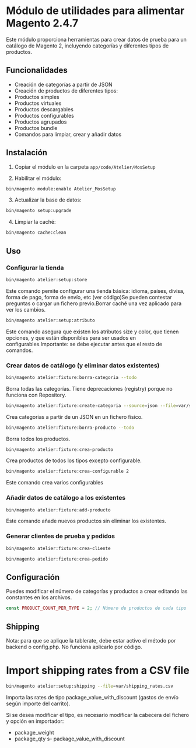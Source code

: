 # Módulo de utilidades para alimentar Magento 2.4.7
Este módulo proporciona herramientas para crear datos de prueba para un catálogo de Magento 2, incluyendo categorías y diferentes tipos de productos.

## Funcionalidades
- Creación de categorías a partir de JSON
- Creación de productos de diferentes tipos: 
- Productos simples 
- Productos virtuales 
- Productos descargables 
- Productos configurables 
- Productos agrupados 
- Productos bundle
- Comandos para limpiar, crear y añadir datos

## Instalación
1. Copiar el módulo en la carpeta `app/code/Atelier/MosSetup`

2. Habilitar el módulo: 

```bash 
bin/magento module:enable Atelier_MosSetup 
```

3. Actualizar la base de datos: 

```bash 
bin/magento setup:upgrade 
```

4. Limpiar la caché: 

```bash 
bin/magento cache:clean 
```

## Uso
### Configurar la tienda

```bash
bin/magento atelier:setup:store
```

Este comando pemite configurar una tienda básica: idioma, países, divisa, forma de pago, forma de envío, etc (ver código)Se pueden contestar preguntas o cargar un fichero previo.Borrar caché una vez aplicado para ver los cambios.

```bash
bin/magento atelier:setup:atributo
```

Este comando asegura que existen los atributos size y color, que tienen opciones, y que están disponibles para ser usados en configurables.Importante: se debe ejecutar antes que el resto de comandos.

### Crear datos de catálogo (y eliminar datos existentes)

```bash
bin/magento atelier:fixture:borra-categoria --todo
```

Borra todas las categorías. Tiene deprecaciones (registry) porque no funciona con Repository.

```bash
bin/magento atelier:fixture:create-categoria --source=json --file=var/sync/import/categorias.json
```
Crea categorias a partir de un JSON en un fichero físico.

```bash
bin/magento atelier:fixture:borra-producto --todo
```

Borra todos los productos.

```bash
bin/magento atelier:fixture:crea-producto
```

Crea productos de todos los tipos excepto configurable.

```bash
bin/magento atelier:fixture:crea-configurable 2
```
Este comando crea varios configurables

### Añadir datos de catálogo a los existentes
```bash
bin/magento atelier:fixture:add-producto 
```

Este comando añade nuevos productos sin eliminar los existentes.

### Generar clientes de prueba y pedidos
```bash
bin/magento atelier:fixture:crea-cliente
```

```bash
bin/magento atelier:fixture:crea-pedido 
```

## Configuración
Puedes modificar el número de categorías y productos a crear editando las constantes en los archivos.

```php
const PRODUCT_COUNT_PER_TYPE = 2; // Número de productos de cada tipo
```

## Shipping
Nota: para que se aplique la tablerate, debe estar activo el método por backend o config.php. No funciona aplicarlo por código.


# Import shipping rates from a CSV file

```bash
bin/magento atelier:setup:shipping --file=var/shipping_rates.csv
```
Importa las rates de tipo package_value_with_discount (gastos de envío según importe del carrito).

Si se desea modificar el tipo, es necesario modificar la cabecera del fichero y opción en importador:
- package_weight
- package_qty
s- package_value_with_discount 